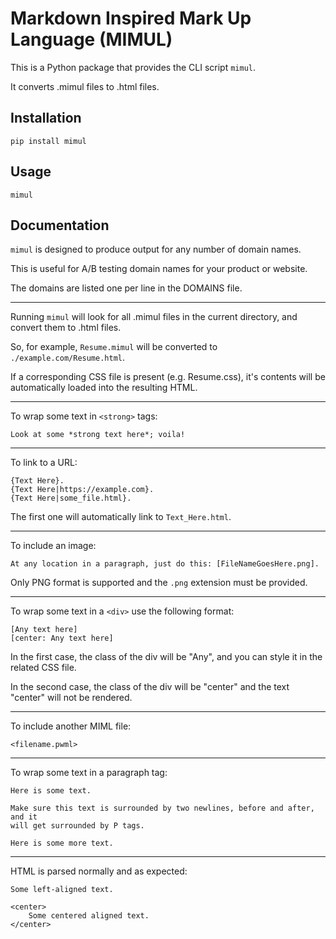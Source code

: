 # Markdown Inspired Mark Up Language (MIMUL)

This is a Python package that provides the CLI script `mimul`.

It converts .mimul files to .html files.

## Installation

    pip install mimul

## Usage

    mimul

## Documentation

`mimul` is designed to produce output for any number of domain names.

This is useful for A/B testing domain names for your product or website.

The domains are listed one per line in the DOMAINS file.

---

Running `mimul` will look for all .mimul files in the current directory, and convert them to .html files.

So, for example, `Resume.mimul` will be converted to `./example.com/Resume.html`.

If a corresponding CSS file is present (e.g. Resume.css), it's contents will be automatically loaded into the resulting HTML.

---

To wrap some text in `<strong>` tags:

    Look at some *strong text here*; voila!

---

To link to a URL:

    {Text Here}.
    {Text Here|https://example.com}.
    {Text Here|some_file.html}.

The first one will automatically link to `Text_Here.html`.

---

To include an image:

    At any location in a paragraph, just do this: [FileNameGoesHere.png].

Only PNG format is supported and the `.png` extension must be provided.

---

To wrap some text in a `<div>` use the following format:

    [Any text here]
    [center: Any text here]

In the first case, the class of the div will be "Any", and you can style it in the related CSS file.

In the second case, the class of the div will be "center" and the text "center" will not be rendered.

---

To include another MIML file:

    <filename.pwml>

---

To wrap some text in a paragraph tag:

    Here is some text.

    Make sure this text is surrounded by two newlines, before and after, and it
    will get surrounded by P tags.

    Here is some more text.

---

HTML is parsed normally and as expected:

    Some left-aligned text.

    <center>
        Some centered aligned text.
    </center>
